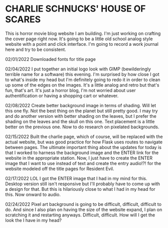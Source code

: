 # CHARLIE SCHNUCKS' HOUSE OF SCARES

This is horror movie blog website I am building. I'm just working on crafting the cover page right now. It's going to be a little old school analog style website with a point and click interface. I'm going to record a work journal here and try to be consistent. 

02/01/2022
Downloaded fonts for title page

02/04/2022
I put together an initial logo look with GIMP (bewilderingly terrible name for a software) this evening. I'm surprised by how close I got to what's inside my head but I'm definitely going to redo it in order to clean up some of the edges on the images. It's a little analog and retro but that's fun, that's art. It's just a horror blog, I'm not worried about user authentification or having a shopping cart or whatever. 

02/08/2022
Create better background image in terms of shading. Will let this one fly. Not the best thing on the planet but still pretty good. I may try and do another version with better shading on the leaves, but I prefer the shading on the leaves and the skull on this one. Text placement is a little better on the previous one. Now to do research on pixelated backgrounds.

02/15/2022
Built the charlie page, which of course, will be replaced with the actual website, but was good practice for how Flask uses routes to navigate between pages. The ultimate important thing about the updates for today is that I worked to harness the background image and the ENTER link for the website in the appropriate station. Now, I just have to create the ENTER image that I want to use instead of text and create the entry audio!?! for the website modeled off the title pages for Resident Evil.

02/17/2022
LOL I got the ENTER image that I had in my mind for this. Desktop version still isn't responsive but I'll probably have to come up with a design for that. But this is hilariously close to what I had in my head for this. Now onward to audio. 

02/24/2022
Pixel art background is going to be difficult, difficult, difficult to do. And since I also plan on having the size of the website expand, I plan on scratching it and restarting anyways. Difficult, difficult. How will I get the look the I have in my head? 